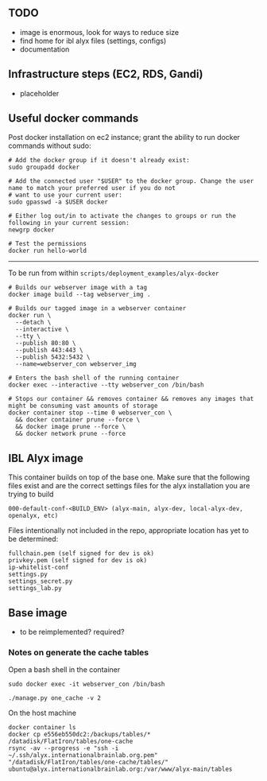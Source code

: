 ## TODO
* image is enormous, look for ways to reduce size
* find home for ibl alyx files (settings, configs)
* documentation

## Infrastructure steps (EC2, RDS, Gandi)
* placeholder

## Useful docker commands 

Post docker installation on ec2 instance; grant the ability to run docker commands without sudo:
```shell
# Add the docker group if it doesn't already exist:
sudo groupadd docker

# Add the connected user "$USER" to the docker group. Change the user name to match your preferred user if you do not 
# want to use your current user:
sudo gpasswd -a $USER docker

# Either log out/in to activate the changes to groups or run the following in your current session:
newgrp docker

# Test the permissions
docker run hello-world
```

---

To be run from within `scripts/deployment_examples/alyx-docker`
```shell
# Builds our webserver image with a tag 
docker image build --tag webserver_img .

# Builds our tagged image in a webserver container
docker run \
  --detach \
  --interactive \
  --tty \
  --publish 80:80 \
  --publish 443:443 \
  --publish 5432:5432 \
  --name=webserver_con webserver_img

# Enters the bash shell of the running container
docker exec --interactive --tty webserver_con /bin/bash

# Stops our container && removes container && removes any images that might be consuming vast amounts of storage 
docker container stop --time 0 webserver_con \
  && docker container prune --force \
  && docker image prune --force \
  && docker network prune --force
```

## IBL Alyx image

This container builds on top of the base one. Make sure that the following files exist and are the correct settings
 files for the alyx installation you are trying to build
```
000-default-conf-<BUILD_ENV> (alyx-main, alyx-dev, local-alyx-dev, openalyx, etc)
```

Files intentionally not included in the repo, appropriate location has yet to be determined:
```
fullchain.pem (self signed for dev is ok)
privkey.pem (self signed for dev is ok)
ip-whitelist-conf
settings.py
settings_secret.py
settings_lab.py
```

## Base image

* to be reimplemented? required?

### Notes on generate the cache tables

Open a bash shell in the container
```shell
sudo docker exec -it webserver_con /bin/bash
```

```shell
./manage.py one_cache -v 2
```

On the host machine
```shell
docker container ls
docker cp e556eb550dc2:/backups/tables/* /datadisk/FlatIron/tables/one-cache
rsync -av --progress -e "ssh -i ~/.ssh/alyx.internationalbrainlab.org.pem" "/datadisk/FlatIron/tables/one-cache/tables/" ubuntu@alyx.internationalbrainlab.org:/var/www/alyx-main/tables
```
